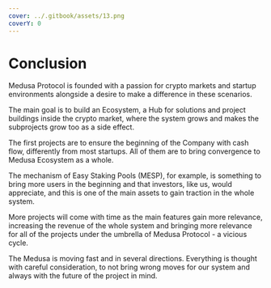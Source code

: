 ```yaml
---
cover: ../.gitbook/assets/13.png
coverY: 0
---
```


# Conclusion

Medusa Protocol is founded with a passion for crypto markets and startup environments alongside a desire to make a difference in these scenarios.

The main goal is to build an Ecosystem, a Hub for solutions and project buildings inside the crypto market, where the system grows and makes the subprojects grow too as a side effect.

The first projects are to ensure the beginning of the Company with cash flow, differently from most startups. All of them are to bring convergence to Medusa Ecosystem as a whole.&#x20;

The mechanism of Easy Staking Pools (MESP), for example, is something to bring more users in the beginning and that investors, like us, would appreciate, and this is one of the main assets to gain traction in the whole system.

More projects will come with time as the main features gain more relevance, increasing the revenue of the whole system and bringing more relevance for all of the projects under the umbrella of Medusa Protocol - a vicious cycle.

The Medusa is moving fast and in several directions. Everything is thought with careful consideration, to not bring wrong moves for our system and always with the future of the project in mind.
